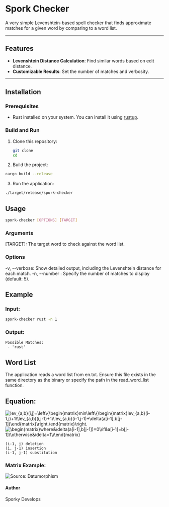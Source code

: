 # Spork Checker

A very simple Levenshtein-based spell checker that finds approximate matches for a given word by comparing to a word list.

---

## Features
- **Levenshtein Distance Calculation**: Find similar words based on edit distance.
- **Customizable Results**: Set the number of matches and verbosity.

---

## Installation

### Prerequisites
- Rust installed on your system. You can install it using [rustup](https://rustup.rs/).

### Build and Run
1. Clone this repository:
   ```bash
   git clone 
   cd
   ```
2. Build the project:
```bash
cargo build --release
```
3. Run the application:
```bash
./target/release/spork-checker
```

## Usage
```bash
spork-checker [OPTIONS] [TARGET]
```
### Arguments
[TARGET]: The target word to check against the word list.

### Options
-v, --verbose: Show detailed output, including the Levenshtein distance for each match.
-n, --number <NUMBER>: Specify the number of matches to display (default: 5).

## Example

### Input:
```bash
spork-checker ruzt -n 1
```
### Output:
```
Possible Matches: 
 - 'rust'
```

## Word List
The application reads a word list from en.txt. Ensure this file exists in the same directory as the binary or specify the path in the read_word_list function.

## Equation:
<img src="https://latex.codecogs.com/svg.image?\inline&space;&space;lev_{a,b}(i,j)=\left\{\begin{matrix}min\left\{\begin{matrix}lev_{a,b}(i-1,j)&plus;1\\lev_{a,b}(i,j-1)&plus;1\\lev_{a,b}(i-1,j-1)&plus;\delta(a[i-1],b[j-1])\end{matrix}\right.\end{matrix}\right." title=" lev_{a,b}(i,j)=\left\{\begin{matrix}min\left\{\begin{matrix}lev_{a,b}(i-1,j)+1\\lev_{a,b}(i,j-1)+1\\lev_{a,b}(i-1,j-1)+\delta(a[i-1],b[j-1])\end{matrix}\right.\end{matrix}\right." />

<img src="https://latex.codecogs.com/svg.image?\inline&space;\begin{matrix}where&\delta(a[i-1],b[j-1])=0\\if&a[i-1]=b[j-1]\\otherwise&\delta=1\\\end{matrix}" title="\begin{matrix}where&\delta(a[i-1],b[j-1])=0\\if&a[i-1]=b[j-1]\\otherwise&\delta=1\\\end{matrix}" />

```
(i-1, j) deletion
(i, j-1) insertion
(i-1, j-1) substitution
```

### Matrix Example:
![Source: Datumorphism](https://github.com/user-attachments/assets/86affff9-95cc-4086-8add-33841a474a82)



#### Author
Sporky Develops
